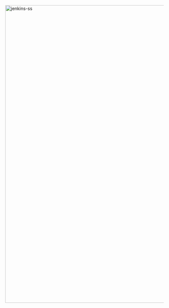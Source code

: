 <img width="948" alt="jenkins-ss" src="https://github.com/anshuhtwt/CI-CD-using-Jenkins-and-ArgoCD-into-EKS-for-microservices/assets/95365748/27a25bb8-44c2-4ad7-b6e9-982ed0fa3c74">
